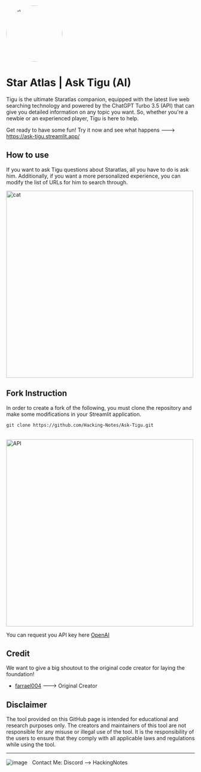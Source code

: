 <img src="https://user-images.githubusercontent.com/118412415/222979139-9b26288f-53b6-4e5a-9ef3-44683311ae9c.png" alt="cat" style="width: 150px; height: auto; border-radius: 50%; -moz-border-radius: 50%; -webkit-border-radius: 50%;">

# Star Atlas | Ask Tigu (AI)


Tigu is the ultimate Staratlas companion, equipped with the latest live web searching technology and powered by the ChatGPT Turbo 3.5 (API) that can give you detailed information on any topic you want. So, whether you're a newbie or an experienced player, Tigu is here to help.

Get ready to have some fun! Try it now and see what happens ---> https://ask-tigu.streamlit.app/

## How to use

If you want to ask Tigu questions about Staratlas, all you have to do is ask him. Additionally, if you want a more personalized experience, you can modify the list of URLs for him to search through.

<img src="https://user-images.githubusercontent.com/118412415/222979405-74c4b1cc-1fc3-4e67-bfb2-eed4c113804d.png" alt="cat" style="width: 500px; height: auto;">

## Fork Instruction

In order to create a fork of the following, you must clone the repository and make some modifications in your Streamlit application.

```
git clone https://github.com/Hacking-Notes/Ask-Tigu.git
```
<br>
<img src="https://user-images.githubusercontent.com/118412415/222979539-d290576d-fd7c-41df-9456-1b4b52109947.png" alt="API" style="width: 500px; height: auto;">

You can request you API key here <a href="https://platform.openai.com/playground">OpenAI</a>

## Credit
We want to give a big shoutout to the original code creator for laying the foundation!
- <a href="https://github.com/farrael004/Quest">farrael004</a> ---> Original Creator

## Disclaimer

The tool provided on this GitHub page is intended for educational and research purposes only. The creators and maintainers of this tool are not responsible for any misuse or illegal use of the tool. It is the responsibility of the users to ensure that they comply with all applicable laws and regulations while using the tool.

---

  ![image](https://external-content.duckduckgo.com/iu/?u=https%3A%2F%2Fwww.net-model.com%2Fimg%2Flogo-discord.png&f=1&nofb=1&ipt=0b347aa70a05f91f4015e7e1049581eba2f397f35b8f27ebb18ae2190210f8ea&ipo=images)ㅤContact Me: Discord --> HackingNotes
